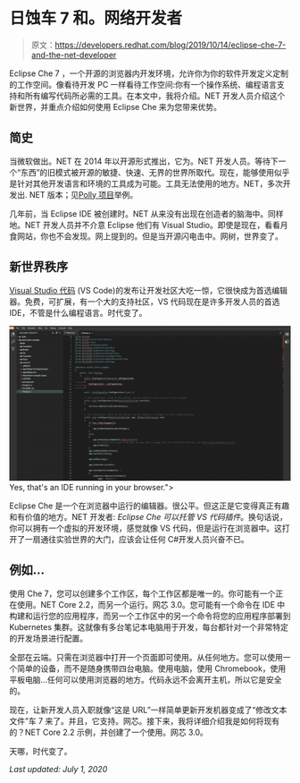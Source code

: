 # 日蚀车 7 和。网络开发者

> 原文：<https://developers.redhat.com/blog/2019/10/14/eclipse-che-7-and-the-net-developer>

Eclipse Che 7 ，一个开源的浏览器内开发环境，允许你为你的软件开发定义定制的工作空间。像看待开发 PC 一样看待工作空间:你有一个操作系统、编程语言支持和所有编写代码所必需的工具。在本文中，我将介绍。NET 开发人员介绍这个新世界，并重点介绍如何使用 Eclipse Che 来为您带来优势。

## 简史

当微软做出。NET 在 2014 年以开源形式推出，它为。NET 开发人员。等待下一个“东西”的旧模式被开源的敏捷、快速、无界的世界所取代。现在，能够使用似乎是针对其他开发语言和环境的工具成为可能。工具无法使用的地方。NET，多次开发出. NET 版本；见[Polly 项目](http://www.thepollyproject.org/)举例。

几年前，当 Eclipse IDE 被创建时。NET 从来没有出现在创造者的脑海中。同样地。NET 开发人员并不介意 Eclipse 他们有 Visual Studio。即使是现在，看看月食网站，你也不会发现。网上提到的。但是当开源闪电击中。网树，世界变了。

## 新世界秩序

[Visual Studio 代码](https://code.visualstudio.com/) (VS Code)的发布让开发社区大吃一惊，它很快成为首选编辑器。免费，可扩展，有一个大的支持社区，VS 代码现在是许多开发人员的首选 IDE，不管是什么编程语言。时代变了。

[![](img/a9701310d4c442b387e0c07c7f2ea522.png "not-vscode")](/sites/default/files/blog/2019/10/not-vscode.png)Yes, that's an IDE running in your browser.">

Eclipse Che 是一个在浏览器中运行的编辑器。很公平。但这正是它变得真正有趣和有价值的地方。NET 开发者: *Eclipse Che 可以托管 VS 代码插件*。换句话说，你可以拥有一个虚拟的开发环境，感觉就像 VS 代码，但是运行在浏览器中。这打开了一扇通往实验世界的大门，应该会让任何 C#开发人员兴奋不已。

## 例如...

使用 Che 7，您可以创建多个工作区，每个工作区都是唯一的。你可能有一个正在使用。NET Core 2.2，而另一个运行。网芯 3.0。您可能有一个命令在 IDE 中构建和运行您的应用程序，而另一个工作区中的另一个命令将您的应用程序部署到 Kubernetes 集群。这就像有多台笔记本电脑用于开发，每台都针对一个非常特定的开发场景进行配置。

全部在云端。只需在浏览器中打开一个页面即可使用。从任何地方。您可以使用一个简单的设备，而不是随身携带四台电脑。使用电脑，使用 Chromebook，使用平板电脑...任何可以使用浏览器的地方。代码永远不会离开主机，所以它是安全的。

现在，让新开发人员入职就像“这是 URL”一样简单更新开发机器变成了“修改文本文件”车 7 来了。并且，它支持。网芯。接下来，我将详细介绍我是如何将现有的？NET Core 2.2 示例，并创建了一个使用。网芯 3.0。

天哪，时代变了。

*Last updated: July 1, 2020*